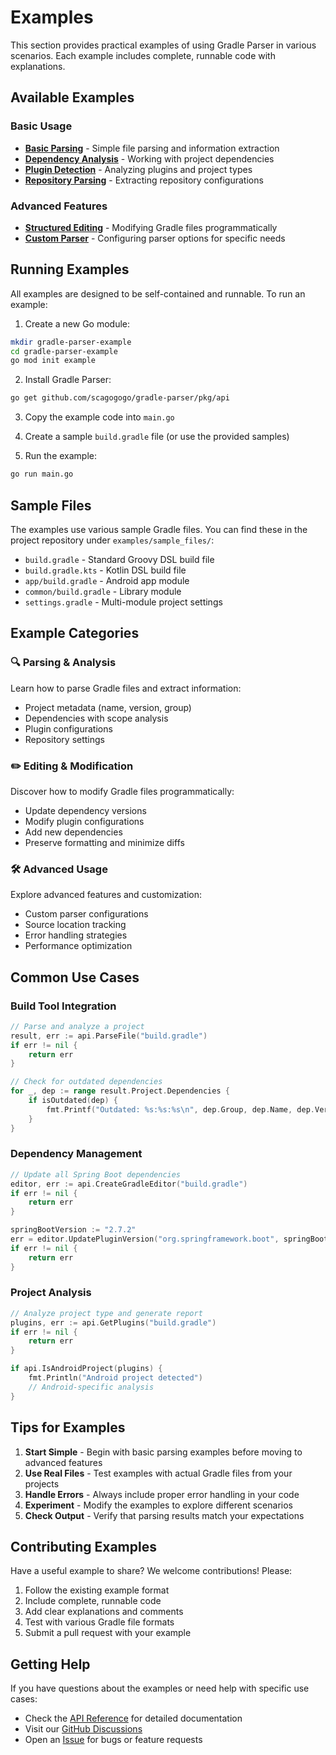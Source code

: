 # Examples

This section provides practical examples of using Gradle Parser in various scenarios. Each example includes complete, runnable code with explanations.

## Available Examples

### Basic Usage
- **[Basic Parsing](./basic-parsing.md)** - Simple file parsing and information extraction
- **[Dependency Analysis](./dependency-analysis.md)** - Working with project dependencies
- **[Plugin Detection](./plugin-detection.md)** - Analyzing plugins and project types
- **[Repository Parsing](./repository-parsing.md)** - Extracting repository configurations

### Advanced Features
- **[Structured Editing](./structured-editing.md)** - Modifying Gradle files programmatically
- **[Custom Parser](./custom-parser.md)** - Configuring parser options for specific needs

## Running Examples

All examples are designed to be self-contained and runnable. To run an example:

1. Create a new Go module:
```bash
mkdir gradle-parser-example
cd gradle-parser-example
go mod init example
```

2. Install Gradle Parser:
```bash
go get github.com/scagogogo/gradle-parser/pkg/api
```

3. Copy the example code into `main.go`

4. Create a sample `build.gradle` file (or use the provided samples)

5. Run the example:
```bash
go run main.go
```

## Sample Files

The examples use various sample Gradle files. You can find these in the project repository under `examples/sample_files/`:

- `build.gradle` - Standard Groovy DSL build file
- `build.gradle.kts` - Kotlin DSL build file  
- `app/build.gradle` - Android app module
- `common/build.gradle` - Library module
- `settings.gradle` - Multi-module project settings

## Example Categories

### 🔍 **Parsing & Analysis**
Learn how to parse Gradle files and extract information:
- Project metadata (name, version, group)
- Dependencies with scope analysis
- Plugin configurations
- Repository settings

### ✏️ **Editing & Modification**
Discover how to modify Gradle files programmatically:
- Update dependency versions
- Modify plugin configurations
- Add new dependencies
- Preserve formatting and minimize diffs

### 🛠️ **Advanced Usage**
Explore advanced features and customization:
- Custom parser configurations
- Source location tracking
- Error handling strategies
- Performance optimization

## Common Use Cases

### Build Tool Integration
```go
// Parse and analyze a project
result, err := api.ParseFile("build.gradle")
if err != nil {
    return err
}

// Check for outdated dependencies
for _, dep := range result.Project.Dependencies {
    if isOutdated(dep) {
        fmt.Printf("Outdated: %s:%s:%s\n", dep.Group, dep.Name, dep.Version)
    }
}
```

### Dependency Management
```go
// Update all Spring Boot dependencies
editor, err := api.CreateGradleEditor("build.gradle")
if err != nil {
    return err
}

springBootVersion := "2.7.2"
err = editor.UpdatePluginVersion("org.springframework.boot", springBootVersion)
if err != nil {
    return err
}
```

### Project Analysis
```go
// Analyze project type and generate report
plugins, err := api.GetPlugins("build.gradle")
if err != nil {
    return err
}

if api.IsAndroidProject(plugins) {
    fmt.Println("Android project detected")
    // Android-specific analysis
}
```

## Tips for Examples

1. **Start Simple** - Begin with basic parsing examples before moving to advanced features
2. **Use Real Files** - Test examples with actual Gradle files from your projects
3. **Handle Errors** - Always include proper error handling in your code
4. **Experiment** - Modify the examples to explore different scenarios
5. **Check Output** - Verify that parsing results match your expectations

## Contributing Examples

Have a useful example to share? We welcome contributions! Please:

1. Follow the existing example format
2. Include complete, runnable code
3. Add clear explanations and comments
4. Test with various Gradle file formats
5. Submit a pull request with your example

## Getting Help

If you have questions about the examples or need help with specific use cases:

- Check the [API Reference](../api/) for detailed documentation
- Visit our [GitHub Discussions](https://github.com/scagogogo/gradle-parser/discussions)
- Open an [Issue](https://github.com/scagogogo/gradle-parser/issues) for bugs or feature requests
